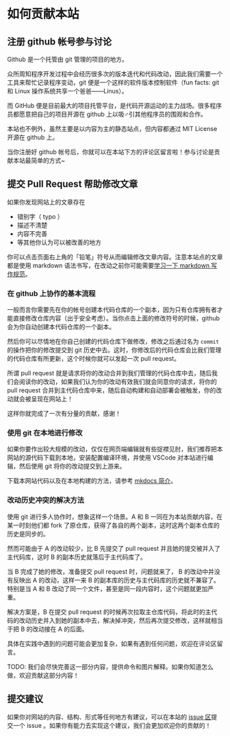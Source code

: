 
# 如何贡献本站

## 注册 github 帐号参与讨论

Github 是一个托管由 git 管理的项目的地方。

众所周知程序开发过程中会经历很多次的版本迭代和代码改动，因此我们需要一个工具来帮忙记录程序变动，git 便是一个这样的软件版本控制软件（fun facts: git 和 Linux 操作系统共享一个爸爸——Linus）。

而 GitHub 便是目前最大的项目托管平台，是代码开源运动的主力战场。很多程序员都愿意把自己的项目开源在 github 上以吸♂引其他程序员的围观和合作。

本站也不例外，虽然主要是以内容为主的静态站点，但内容都通过 MIT License 开源在 github 上。

当你注册好 github 帐号后，你就可以在本站下方的评论区留言啦！参与讨论是贡献本站最简单的方式~

## 提交 Pull Request 帮助修改文章

如果你发现网站上的文章存在

* 错别字（ typo ）
* 描述不清楚
* 内容不完善
* 等其他你认为可以被改善的地方

你可以点击页面右上角的「铅笔」符号从而编辑修改文章内容。注意本站点的文章都是使用 markdown 语法书写，在改动之前你可能需要[学习一下 markdown 写作规范](/markdown)。

### 在 github 上协作的基本流程

一般而言你需要先在你的帐号创建本代码仓库的一个副本，因为只有仓库拥有者才能直接修改仓库内容（出于安全考虑）。当你点击上面的修改符号的时候，github 会为你自动创建本代码仓库的一个副本。

然后你可以尽情地在你自己创建的代码仓库下做修改，修改之后通过名为 `commit` 的操作把你的修改提交到 git 历史中去。这时，你修改后的代码仓库会比我们管理的代码仓库有所更新，这个时候你就可以发起一次 pull request。

所谓 pull request 就是请求将你的改动合并到我们管理的代码仓库中去，随后我们会阅读你的改动，如果我们认为你的改动有效我们就会同意你的请求，将你的 pull request 合并到主代码仓库中来，随后自动构建和自动部署会被触发，你的改动就会被呈现在网站上！

这样你就完成了一次有分量的贡献，感谢！

### 使用 git 在本地进行修改

如果你要作出较大规模的改动，仅仅在网页端编辑就有些捉襟见肘，我们推荐把本网站的源代码下载到本地，安装配置编译环境，并使用 VSCode 对本站进行编辑，然后使用 git 将你的改动提交到上游来。

下载本网站代码以及在本地构建的方法，请参考 [mkdocs 简介](/build/mkdocs-intro)。

### 改动历史冲突的解决方法

使用 git 进行多人协作时，想象这样一个场景。A 和 B 一同在为本站贡献内容，在某一时刻他们都 fork 了原仓库，获得了各自的两个副本，这时这两个副本仓库的历史是同步的。

然而可能由于 A 的改动较少，比 B 先提交了 pull request 并且她的提交被并入了主代码库，这时 B 的副本历史就落后于主代码库了。

当 B 完成了她的修改，准备提交 pull request 时，问题就来了， B 的改动中并没有反映出 A 的改动，这样一来 B 的副本库的历史与主代码库的历史就不兼容了。特别是当 A 和 B 改动了同一个文件，甚至是同一段内容时，这个问题就更加严重。

解决方案是，B 在提交 pull request 的时候再次拉取主仓库代码，将此时的主代码的改动历史并入到她的副本中去，解决掉冲突，然后再次提交修改，这样就相当于把 B 的改动接在 A 的后面。

具体在实践中遇到的问题可能会更加复杂，如果有遇到任何问题，欢迎在评论区留言。

TODO: 我们会尽快完善这一部分内容，提供命令和图片解释。如果你知道怎么做，欢迎贡献这部分内容！

## 提交建议

如果你对网站的内容、结构、形式等任何地方有建议，可以在本站的 [issue 区](https://github.com/fdu-msc/forum/issues)提交一个 issue 。如果你有能力去实现这个建议，我们会更加欢迎你的贡献的！
